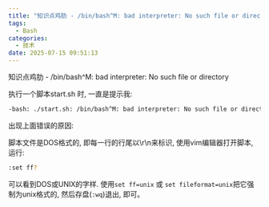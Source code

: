 ```yaml
---
title: "知识点鸡肋 - /bin/bash^M: bad interpreter: No such file or directory"
tags:
  - Bash
categories:
  - 技术
date: 2025-07-15 09:51:13
---
```


知识点鸡肋 - /bin/bash^M: bad interpreter: No such file or directory

执行一个脚本start.sh 时, 一直是提示我:

```bash
-bash: ./start.sh: /bin/bash^M: bad interpreter: No such file or directory
```

出现上面错误的原因:

脚本文件是DOS格式的, 即每一行的行尾以\r\n来标识, 使用vim编辑器打开脚本, 运行:

```bash
:set ff?
```

可以看到DOS或UNIX的字样. 使用`set ff=unix` 或 `set fileformat=unix`把它强制为unix格式的, 然后存盘(`:wq`)退出, 即可。
